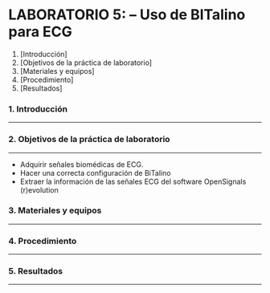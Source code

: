 # **LABORATORIO 5: – Uso de BITalino para ECG**
1. [Introducción]
2. [Objetivos de la práctica de laboratorio]
3. [Materiales y equipos]
4. [Procedimiento]
5. [Resultados]


### 1. Introducción
---
### 2. Objetivos de la práctica de laboratorio
---
- Adquirir señales biomédicas de ECG.
- Hacer una correcta configuración de BiTalino
- Extraer la información de las señales ECG del software OpenSignals (r)evolution
### 3. Materiales y equipos
---
### 4. Procedimiento
---
### 5. Resultados 
---
